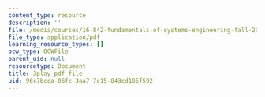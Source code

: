 ```yaml
---
content_type: resource
description: ''
file: /media/courses/16-842-fundamentals-of-systems-engineering-fall-2015/96c7bcca06fc3aa77c15843cd185f592_v6eIvQ9wU1w.pdf
file_type: application/pdf
learning_resource_types: []
ocw_type: OCWFile
parent_uid: null
resourcetype: Document
title: 3play pdf file
uid: 96c7bcca-06fc-3aa7-7c15-843cd185f592
---
```

